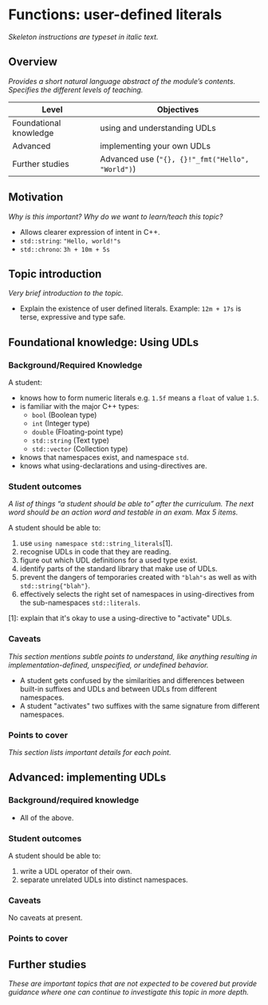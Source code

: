 # Functions: user-defined literals
_Skeleton instructions are typeset in italic text._

## Overview

_Provides a short natural language abstract of the module’s contents._
_Specifies the different levels of teaching._

<table>
  <thead>
    <th>Level</th>
    <th>Objectives</th>
  </thead>
  <tr>
    <td>Foundational knowledge</td>
    <td>using and understanding UDLs</td>
  </tr>
  <tr>
    <td>Advanced</td>
    <td>implementing your own UDLs</td>
  </tr>
  <tr>
    <td>Further studies</td>
    <td>Advanced use (<code>"{}, {}!"_fmt("Hello", "World")</code>)</td>
  </tr>
</table>

## Motivation

_Why is this important?_
_Why do we want to learn/teach this topic?_

* Allows clearer expression of intent in C++.
* `std::string`: `"Hello, world!"s`
* `std::chrono`: `3h + 10m + 5s`

## Topic introduction

_Very brief introduction to the topic._

* Explain the existence of user defined literals. Example: `12m + 17s` is terse,
  expressive and type safe.

## Foundational knowledge: Using UDLs

### Background/Required Knowledge

A student:
* knows how to form numeric literals e.g. `1.5f` means a `float` of value `1.5`.
* is familiar with the major C++ types:
  * `bool` (Boolean type)
  * `int`  (Integer type)
  * `double` (Floating-point type)
  * `std::string` (Text type)
  * `std::vector` (Collection type)
* knows that namespaces exist, and namespace `std`.
* knows what using-declarations and using-directives are.

### Student outcomes

_A list of things “a student should be able to” after the curriculum._
_The next word should be an action word and testable in an exam._
_Max 5 items._

A student should be able to:

1. use `using namespace std::string_literals`\[1].
2. recognise UDLs in code that they are reading.
3. figure out which UDL definitions for a used type exist.
4. identify parts of the standard library that make use of UDLs.
5. prevent the dangers of temporaries created with `"blah"s` as well as with
   `std::string{"blah"}`.
6. effectively selects the right set of namespaces in using-directives from the
   sub-namespaces `std::literals`.

\[1]: explain that it's okay to use a using-directive to "activate" UDLs.

### Caveats

_This section mentions subtle points to understand, like anything resulting in
implementation-defined, unspecified, or undefined behavior._

* A student gets confused by the similarities and differences between built-in
  suffixes and UDLs and between UDLs from different namespaces.
* A student "activates" two suffixes with the same signature from different
  namespaces.

### Points to cover

_This section lists important details for each point._

## Advanced: implementing UDLs

### Background/required knowledge

* All of the above.

### Student outcomes

A student should be able to:

1. write a UDL operator of their own.
2. separate unrelated UDLs into distinct namespaces.

### Caveats
No caveats at present.
### Points to cover

## Further studies

_These are important topics that are not expected to be covered but provide
guidance where one can continue to investigate this topic in more depth._
